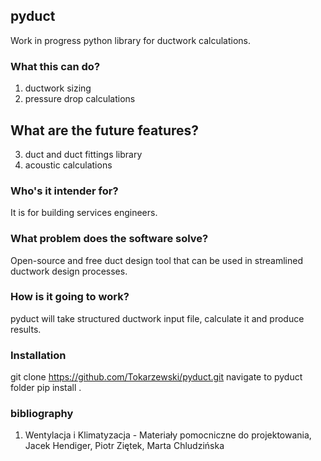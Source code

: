 ## pyduct

Work in progress python library for ductwork calculations.

### What this can do?

1. ductwork sizing  
2. pressure drop calculations  

## What are the future features?

3. duct and duct fittings library  
4. acoustic calculations  

### Who's it intender for?

It is for building services engineers.

### What problem does the software solve?

Open-source and free duct design tool that can be used in streamlined ductwork design processes.

### How is it going to work?

pyduct will take structured ductwork input file, calculate it and produce results.

### Installation

git clone https://github.com/Tokarzewski/pyduct.git
navigate to pyduct folder
pip install .

### bibliography

1. Wentylacja i Klimatyzacja - Materiały pomocniczne do projektowania, Jacek Hendiger, Piotr Ziętek, Marta Chludzińska
